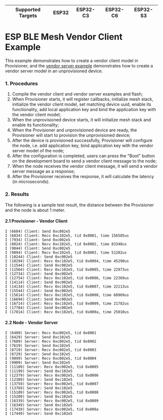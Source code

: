 | Supported Targets | ESP32 | ESP32-C3 | ESP32-C6 | ESP32-S3 |
| ----------------- | ----- | -------- | -------- | -------- |

ESP BLE Mesh Vendor Client Example
==================================

This example demonstrates how to create a vendor client model in Provisioner, and the [vendor server example](../vendor_server) demonstrates how to create a vendor server model in an unprovisioned device.

### 1. Procedures
1. Compile the vendor client and vendor server examples and flash;
2. When Provisioner starts, it will register callbacks, initialize mesh stack, initialize the vendor client model, set matching device uuid, enable its functionality, add local application key and bind the application key with the vendor client model;
3. When the unprovisioned device starts, it will initialize mesh stack and enable its functionality;
4. When the Provisioner and unprovisioned device are ready, the Provisioner will start to provision the unprovisioned device;
5. After the device is provisioned successfully, Provisioner will configure the node, i.e. add application key, bind application key with the vendor server model of the node;
6. After the configuration is completed, users can press the "Boot" button on the development board to send a vendor client message to the node;
7. When the node receives the vendor client message, it will send a vendor server message as a response;
8. After the Provisioner receives the response, it will calculate the latency (in microseconds).

### 2. Results
The following is a sample test result, the distance between the Provisioner and the node is about 1 meter.

#### 2.1 Provisioner - Vendor Client

```
I (6684) Client: Send 0xc002e5
I (6834) Client: Recv 0xc102e5, tid 0x0001, time 156585us
I (7934) Client: Send 0xc002e5
I (8024) Client: Recv 0xc102e5, tid 0x0002, time 83348us
I (9044) Client: Send 0xc002e5
I (9094) Client: Recv 0xc102e5, tid 0x0003, time 51202us
I (10244) Client: Send 0xc002e5
I (10294) Client: Recv 0xc102e5, tid 0x0004, time 45290us
I (11544) Client: Send 0xc002e5
I (11564) Client: Recv 0xc102e5, tid 0x0005, time 22973us
I (12734) Client: Send 0xc002e5
I (12754) Client: Recv 0xc102e5, tid 0x0006, time 22369us
I (14114) Client: Send 0xc002e5
I (14134) Client: Recv 0xc102e5, tid 0x0007, time 22113us
I (15544) Client: Send 0xc002e5
I (15614) Client: Recv 0xc102e5, tid 0x0008, time 68969us
I (16694) Client: Send 0xc002e5
I (16714) Client: Recv 0xc102e5, tid 0x0009, time 21782us
I (17784) Client: Send 0xc002e5
I (17814) Client: Recv 0xc102e5, tid 0x000a, time 25010us
```
#### 2.2 Node - Vendor Server

```
I (6409) Server: Recv 0xc002e5, tid 0x0001
I (6429) Server: Send 0xc102e5
I (7609) Server: Recv 0xc002e5, tid 0x0002
I (7619) Server: Send 0xc102e5
I (8719) Server: Recv 0xc002e5, tid 0x0003
I (8729) Server: Send 0xc102e5
I (9899) Server: Recv 0xc002e5, tid 0x0004
I (9909) Server: Send 0xc102e5
I (11189) Server: Recv 0xc002e5, tid 0x0005
I (11199) Server: Send 0xc102e5
I (12379) Server: Recv 0xc002e5, tid 0x0006
I (12389) Server: Send 0xc102e5
I (13759) Server: Recv 0xc002e5, tid 0x0007
I (13769) Server: Send 0xc102e5
I (15189) Server: Recv 0xc002e5, tid 0x0008
I (15209) Server: Send 0xc102e5
I (16339) Server: Recv 0xc002e5, tid 0x0009
I (16349) Server: Send 0xc102e5
I (17439) Server: Recv 0xc002e5, tid 0x000a
I (17449) Server: Send 0xc102e5
```
